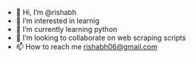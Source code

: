 - 👋 Hi, I’m @rishabh
- 👀 I’m interested in learnig
- 🌱 I’m currently learning python
- 💞️ I’m looking to collaborate on web scraping scripts
- 📫 How to reach me rishabh06@gmail.com
<!---
rishabh06/rishabh06 is a ✨ special ✨ repository because its `README.md` (this file) appears on your GitHub profile.
You can click the Preview link to take a look at your changes.
--->
